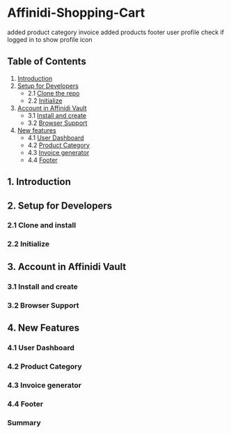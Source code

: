 # Affinidi-Shopping-Cart

added product category
invoice
added products
footer
user profile
check if logged in to show profile icon

## Table of Contents

1. [Introduction](#1-introduction)
2. [Setup for Developers](#2-setup-for-developers)
   - 2.1 [Clone the repo](#21-clone-and-install)
   - 2.2 [Initialize](#22-initialize)
3. [Account in Affinidi Vault](#3-account-in-affinidi-vault)
   - 3.1 [Install and create](#31-install-and-create)
   - 3.2 [Browser Support](#32-browser-support)
4. [New features](#4-new-feature)
   - 4.1 [User Dashboard](#41-user-dashboard)
   - 4.2 [Product Category](#42-product-category)
   - 4.3 [Invoice generator](#43-invoice-generator)
   - 4.4 [Footer](#43-footer)
     <!-- 5. [Log Out Users](#5-log-out-users) -->
        <!-- - 5.1 [How to Log Out a User](#51-how-to-log-out-a-user) -->
        <!-- - 5.2 [Logout Modes](#52-logout-modes) -->
     <!-- 6. [Get User Information](#6-get-user-information) -->
        <!-- - 6.1 [Getting User Information](#61-getting-user-information) -->
     <!-- 7. [Enable User Wallet Interactions](#7-enable-user-wallet-interactions) -->
        <!-- - 7.1 [Validating a Message Signature](#73-validating-a-message-signature) -->
     <!-- 8. [Send Your First Transaction](#8-send-your-first-transaction) -->
        <!-- - 8.1 [Scenario](#81-scenario) -->
        <!-- - 8.2 [Create a New Contract Instance](#82-create-a-new-contract-instance) -->
        <!-- - 8.3 [Call the Contract Method](#83-call-the-contract-method) -->
        <!-- - 8.4 [Working with Typescript](#84-working-with-typescript) -->

## 1. Introduction


## 2. Setup for Developers

### 2.1 Clone and install

### 2.2 Initialize

## 3. Account in Affinidi Vault

### 3.1 Install and create

### 3.2 Browser Support

## 4. New Features

### 4.1 User Dashboard

### 4.2 Product Category

### 4.3 Invoice generator

### 4.4 Footer

### Summary
